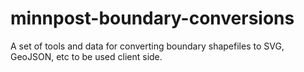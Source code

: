 minnpost-boundary-conversions
=============================

A set of tools and data for converting boundary shapefiles to SVG, GeoJSON, etc to be used client side.